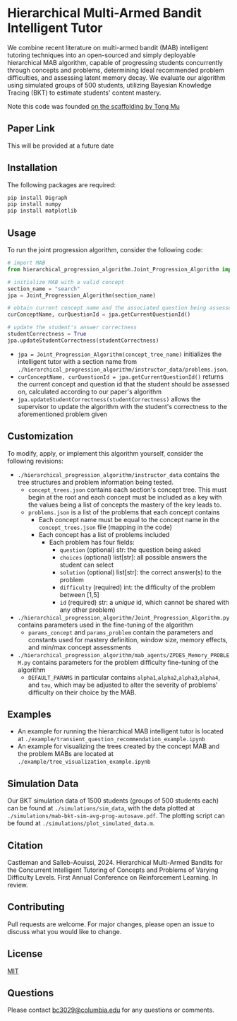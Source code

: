# Hierarchical Multi-Armed Bandit Intelligent Tutor

We combine recent literature on multi-armed bandit (MAB) intelligent tutoring techniques into an open-sourced and simply deployable hierarchical MAB algorithm, capable of progressing students concurrently through concepts and problems, determining ideal recommended problem difficulties, and assessing latent memory decay. We evaluate our algorithm using simulated groups of 500 students, utilizing Bayesian Knowledge Tracing (BKT) to estimate students' content mastery.

Note this code was founded [on the scaffolding by Tong Mu](https://github.com/StanfordAI4HI/Automatic_Curriculum_ZPDES_Memory)

## Paper Link

This will be provided at a future date

## Installation

The following packages are required:

```bash
pip install Digraph
pip install numpy
pip install matplotlib
```

## Usage

To run the joint progression algorithm, consider the following code:
```python
# import MAB
from hierarchical_progression_algorithm.Joint_Progression_Algorithm import Joint_Progression_Algorithm

# initialize MAB with a valid concept
section_name = "search"
jpa = Joint_Progression_Algorithm(section_name)

# obtain current concept name and the associated question being assessed
curConceptName, curQuestionId = jpa.getCurrentQuestionId()

# update the student's answer correctness
studentCorrectness = True
jpa.updateStudentCorrectness(studentCorrectness)
```
- ```jpa = Joint_Progression_Algorithm(concept_tree_name)``` initializes the intelligent tutor with a section name from ```./hierarchical_progression_algorithm/instructor_data/problems.json```.
- ```curConceptName, curQuestionId = jpa.getCurrentQuestionId()``` returns the current concept and question id that the student should be assessed on, calculated according to our paper's algorithm
- ```jpa.updateStudentCorrectness(studentCorrectness)``` allows the supervisor to update the algorithm with the student's correctness to the aforementioned problem given

## Customization

To modify, apply, or implement this algorithm yourself, consider the following revisions:
- ```./hierarchical_progression_algorithm/instructor_data``` contains the tree structures and problem information being tested.
  - ```concept_trees.json``` contains each section's concept tree. This must begin at the root and each concept must be included as a key with the values being a list of concepts the mastery of the key leads to.
  - ```problems.json``` is a list of the problems that each concept contains
    - Each concept name must be equal to the concept name in the ```concept_trees.json``` file (mapping in the code)
    - Each concept has a list of problems included
      - Each problem has four fields:
        - ```question``` (optional) str: the question being asked
        - ```choices``` (optional) list[str]: all possible answers the student can select
        - ```solution``` (optional) list[str]: the correct answer(s) to the problem
        - ```difficulty``` (required) int: the difficulty of the problem between [1,5]
        - ```id``` (required) str: a *unique* id, which cannot be shared with any other problem)
- ```./hierarchical_progression_algorithm/Joint_Progression_Algorithm.py``` contains parameters used in the fine-tuning of the algorithm
  - ```params_concept``` and ```params_problem``` contain the parameters and constants used for mastery definition, window size, memory effects, and min/max concept assessments
- ```./hierarchical_progression_algorithm/mab_agents/ZPDES_Memory_PROBLEM.py``` contains parameters for the problem difficulty fine-tuning of the algorithm
  - ```DEFAULT_PARAMS``` in particular contains ```alpha1```,```alpha2```,```alpha3```,```alpha4```, and ```tau```, which may be adjusted to alter the severity of problems' difficulty on their choice by the MAB.

## Examples

- An example for running the hierarchical MAB intelligent tutor is located at ```./example/transient_question_recommendation_example.ipynb```
- An example for visualizing the trees created by the concept MAB and the problem MABs are located at ```./example/tree_visualization_example.ipynb```

## Simulation Data

Our BKT simulation data of 1500 students (groups of 500 students each) can be found at ```./simulations/sim_data```, with the data plotted at ```./simulations/mab-bkt-sim-avg-prog-autosave.pdf```. The plotting script can be found at ```./simulations/plot_simulated_data.m```.

## Citation

Castleman and Salleb-Aouissi, 2024. Hierarchical Multi-Armed Bandits for the Concurrent Intelligent Tutoring of Concepts and Problems of Varying Difficulty Levels. First Annual Conference on Reinforcement Learning. In review.

## Contributing

Pull requests are welcome. For major changes, please open an issue to discuss what you would like to change.

## License

[MIT](https://choosealicense.com/licenses/mit/)

## Questions

Please contact bc3029@columbia.edu for any questions or comments.
